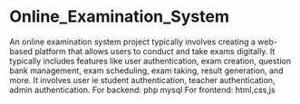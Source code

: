 # Online_Examination_System
An online examination system project typically involves creating a web-based platform that allows users to conduct and take exams digitally. It typically includes features like user authentication, exam creation, question bank management, exam scheduling, exam taking, result generation, and more.
It involves user ie student authentication, teacher authentication,  admin authentication.
For backend: php mysql
For frontend: html,css,js
